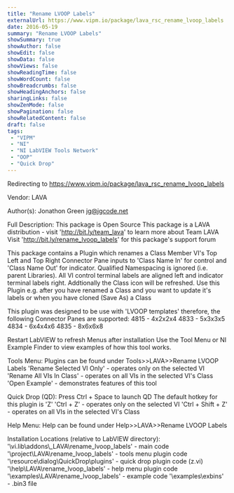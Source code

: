 ```yaml
---
title: "Rename LVOOP Labels"
externalUrl: https://www.vipm.io/package/lava_rsc_rename_lvoop_labels
date: 2016-05-19
summary: "Rename LVOOP Labels"
showSummary: true
showAuthor: false
showEdit: false
showData: false
showViews: false
showReadingTime: false
showWordCount: false
showBreadcrumbs: false
showHeadingAnchors: false
sharingLinks: false
showZenMode: false
showPagination: false
showRelatedContent: false
draft: false
tags:
 - "VIPM"
 - "NI"
 - "NI LabVIEW Tools Network"
 - "OOP"
 - "Quick Drop"
---
```


Redirecting to https://www.vipm.io/package/lava_rsc_rename_lvoop_labels

Vendor: LAVA

Author(s): Jonathon Green <jg@jgcode.net>
 
Full Description:
This package is Open Source
This package is a LAVA distribution - visit 'http://bit.ly/team_lava' to learn more about Team LAVA
Visit 'http://bit.ly/rename_lvoop_labels' for this package's support forum

This package contains a Plugin which renames a Class Member VI's Top Left and Top Right Connector Pane inputs to 'Class Name In' for control and 'Class Name Out' for indicator. Qualified Namespacing is ignored (i.e. parent Libraries). All VI control terminal labels are aligned left and indicator terminal labels right. Addtionally the Class icon will be refreshed. Use this Plugin e.g. after you have renamed a Class and you want to update it's labels or when you have cloned (Save As) a Class

This plugin was designed to be use with 'LVOOP templates' therefore, the following Connector Panes are supported:
4815 - 4x2x2x4
4833 - 5x3x3x5
4834 - 6x4x4x6
4835 - 8x6x6x8

Restart LabVIEW to refresh Menus after installation
Use the Tool Menu or NI Example Finder to view examples of how this tool works.

Tools Menu:
Plugins can be found under Tools>>LAVA>>Rename LVOOP Labels
'Rename Selected VI Only' - operates only on the selected VI
'Rename All VIs In Class' - operates on all VIs in the selected VI's Class
'Open Example' - demonstrates features of this tool

Quick Drop (QD):
Press Ctrl + Space to launch QD
The default hotkey for this plugin is 'Z'
'Ctrl + Z' - operates only on the selected VI
'Ctrl + Shift + Z' - operates on all VIs in the selected VI's Class

Help Menu:
Help can be found under Help>>LAVA>>Rename LVOOP Labels

Installation Locations (relative to LabVIEW directory):
'\\vi.lib\\addons\\_LAVA\\rename_lvoop_labels' - main code
'\\project\\LAVA\\rename_lvoop_labels' - tools menu plugin code
'\\resource\\dialog\\QuickDrop\\plugins' - quick drop plugin code (z.vi)
'\\help\\LAVA\\rename_lvoop_labels' - help menu plugin code
'\\examples\\LAVA\\rename_lvoop_labels' - example code
'\\examples\\exbins' - .bin3 file